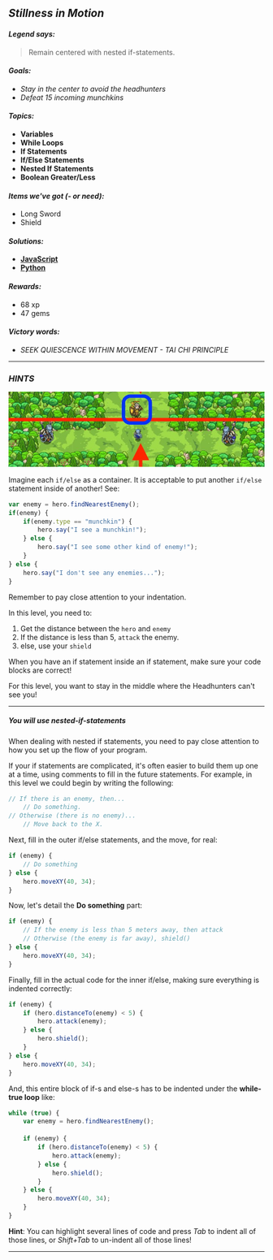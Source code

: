 ## _Stillness in Motion_

#### _Legend says:_
> Remain centered with nested if-statements.

#### _Goals:_
+ _Stay in the center to avoid the headhunters_
+ _Defeat 15 incoming munchkins_

#### _Topics:_
+ **Variables**
+ **While Loops**
+ **If Statements**
+ **If/Else Statements**
+ **Nested If Statements**
+ **Boolean Greater/Less**

#### _Items we've got (- or need):_
+ Long Sword
+ Shield

#### _Solutions:_
+ **[JavaScript](inMotion.js)**
+ **[Python](in_motion.py)**

#### _Rewards:_
+ 68 xp
+ 47 gems

#### _Victory words:_
+ _SEEK QUIESCENCE WITHIN MOVEMENT - TAI CHI PRINCIPLE_

___

### _HINTS_

![](img/stillness_in_motion.jpeg)

Imagine each `if/else` as a container. It is acceptable to put another `if/else` statement inside of another! See:

```javascript
var enemy = hero.findNearestEnemy();
if(enemy) {
    if(enemy.type == "munchkin") {
        hero.say("I see a munchkin!");
    } else {
        hero.say("I see some other kind of enemy!");
    }
} else {
    hero.say("I don't see any enemies...");
}
```

Remember to pay close attention to your indentation.

In this level, you need to:
1. Get the distance between the `hero` and `enemy`
2. If the distance is less than 5, `attack` the enemy.
3. else, use your `shield`

When you have an if statement inside an if statement, make sure your code blocks are correct!

For this level, you want to stay in the middle where the Headhunters can't see you!

___

##### You will use _nested-if-statements_

When dealing with nested if statements, you need to pay close attention to how you set up the flow of your program.

If your if statements are complicated, it's often easier to build them up one at a time, using comments to fill in the future statements. For example, in this level we could begin by writing the following:

```javascript
// If there is an enemy, then...
    // Do something.
// Otherwise (there is no enemy)...
    // Move back to the X.
```

Next, fill in the outer if/else statements, and the move, for real:

```javascript
if (enemy) {
    // Do something
} else {
    hero.moveXY(40, 34);
}
```

Now, let's detail the **Do something** part:

```javascript
if (enemy) {
    // If the enemy is less than 5 meters away, then attack
    // Otherwise (the enemy is far away), shield()
} else {
    hero.moveXY(40, 34);
}
```

Finally, fill in the actual code for the inner if/else, making sure everything is indented correctly:

```javascript
if (enemy) {
    if (hero.distanceTo(enemy) < 5) {
        hero.attack(enemy);
    } else {
        hero.shield();
    }
} else {
    hero.moveXY(40, 34);
}
```

And, this entire block of if-s and else-s has to be indented under the **while-true loop** like:

```javascript
while (true) {
    var enemy = hero.findNearestEnemy();

    if (enemy) {
        if (hero.distanceTo(enemy) < 5) {
            hero.attack(enemy);
        } else {
            hero.shield();
        }
    } else {
        hero.moveXY(40, 34);
    }
}
```

**Hint**:  You can highlight several lines of code and press _Tab_ to indent all of those lines, or _Shift+Tab_ to un-indent all of those lines!

___
